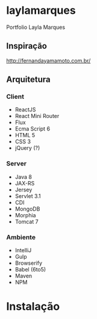 # laylamarques
Portfolio Layla Marques

## Inspiração
http://fernandayamamoto.com.br/

## Arquitetura

### Client

* ReactJS
* React Mini Router
* Flux
* Ecma Script 6
* HTML 5
* CSS 3
* jQuery (?)

### Server

* Java 8
* JAX-RS
* Jersey
* Servlet 3.1
* CDI
* MongoDB
* Morphia
* Tomcat 7

### Ambiente

* IntelliJ
* Gulp
* Browserify
* Babel (6to5)
* Maven
* NPM

# Instalação
